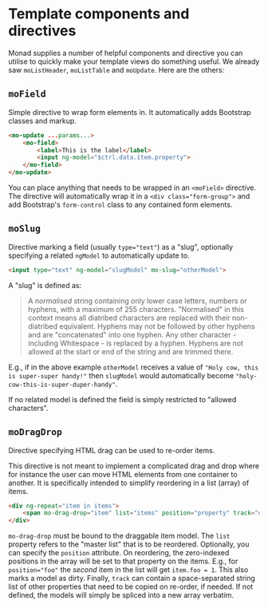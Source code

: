# Template components and directives
Monad supplies a number of helpful components and directive you can utilise to
quickly make your template views do something useful. We already saw
`moListHeader`, `moListTable` and `moUpdate`. Here are the others:

## `moField`
Simple directive to wrap form elements in. It automatically adds Bootstrap
classes and markup.

```html
<mo-update ...params...>
    <mo-field>
        <label>This is the label</label>
        <input ng-model="$ctrl.data.item.property">
    </mo-field>
</mo-update>
```

You can place anything that needs to be wrapped in an `<moField>` directive. The
directive will automatically wrap it in a `<div class="form-group">` and add
Bootstrap's `form-control` class to any contained form elements.

## `moSlug`
Directive marking a field (usually `type="text"`) as a "slug", optionally
specifying a related `ngModel` to automatically update to.

```html
<input type="text" ng-model="slugModel" mo-slug="otherModel">
```

A "slug" is defined as:

> A _normalised_ string containing only lower case letters, numbers or hyphens,
> with a maximum of 255 characters. "Normalised" in this context means all
> diatribed characters are replaced with their non-diatribed equivalent. Hyphens
> may not be followed by other hyphens and are "concatenated" into one hyphen.
> Any other character - including Whitespace - is replaced by a hyphen. Hyphens
> are not allowed at the start or end of the string and are trimmed there.

E.g., if in the above example `otherModel` receives a value of `"Holy cow, this
is super-super handy!"` then `slugModel` would automatically become
`"holy-cow-this-is-super-duper-handy"`.

If no related model is defined the field is simply restricted to "allowed
characters".

## `moDragDrop`
Directive specifying HTML drag can be used to re-order items.

This directive is not meant to implement a complicated drag and drop where for
instance the user can move HTML elements from one container to another. It is
specifically intended to simplify reordering in a list (array) of items.

```html
<div ng-repeat="item in items">
    <span mo-drag-drop="item" list="items" position="property" track="other properties">{{item.someOtherProperty}}</span>
</div>
```

`mo-drag-drop` must be bound to the draggable item model. The `list` property
refers to the "master list" that is to be reordered. Optionally, you can specify
the `position` attribute. On reordering, the zero-indexed positions in the array
will be set to that property on the items. E.g., for `position="foo"` the
_second_ item in the list will get `item.foo = 1`. This also marks a model as
dirty. Finally, `track` can contain a space-separated string list of other
properties that need to be copied on re-order, if needed. If not defined, the
models will simply be spliced into a new array verbatim.

